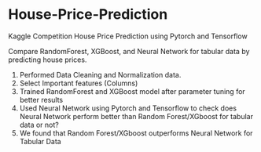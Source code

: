 # House-Price-Prediction
Kaggle Competition House Price Prediction using Pytorch and Tensorflow

Compare RandomForest, XGBoost, and Neural Network for tabular data by predicting house prices.
  1. Performed Data Cleaning and Normalization data. 
  2. Select Important features (Columns)
  3. Trained RandomForest and XGBoost model after parameter tuning for better results
  4. Used Neural Network using Pytorch and Tensorflow to check does Neural Network perform better than Random Forest/XGboost for tabular data or not?
  5. We found that Random Forest/XGboost outperforms Neural Network for Tabular Data
